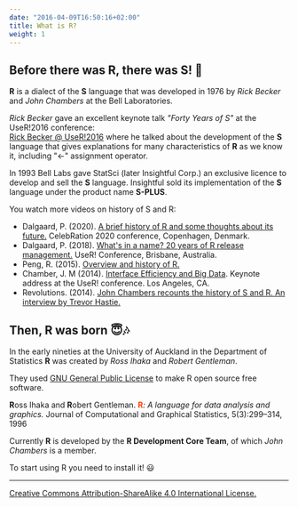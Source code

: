 ```yaml
---
date: "2016-04-09T16:50:16+02:00"
title: What is R?
weight: 1
---
```


## Before there was R, there was S! 🤠

**R** is a dialect of the **S** language that was developed in 1976 by *Rick Becker* and *John Chambers* at the  Bell Laboratories.

*Rick Becker* gave an excellent keynote talk *"Forty Years of S"* at the UseR!2016 conference:   
[Rick Becker @ UseR!2016](http://blog.revolutionanalytics.com/2016/07/rick-becker-s-talk.html) where he talked about the development of the **S** language that gives explanations for many characteristics of **R** as we know it, including "<-" assignment operator.

In 1993 Bell Labs gave StatSci (later Insightful Corp.) an exclusive licence to develop and sell the **S** language. Insightful sold its implementation of the **S** language under the product name **S-PLUS**.

You watch more videos on history of S and R:

- Dalgaard, P. (2020). [A brief history of R and some thoughts about its future.](https://www.youtube.com/watch?v=Uey45MSg8Y4) CelebRation 2020 conference, Copenhagen,
Denmark.
- Dalgaard, P. (2018). [What's in a name? 20 years of R release management.](https://livefreeordichotomize.com/2017/09/28/r-release-names/) UseR! Conference, Brisbane, Australia.
- Peng, R. (2015). [Overview and history of R.](https://www.youtube.com/watch?v=STihTnVSZnI&t=835s)
- Chamber, J. M (2014). [Interface Efficiency and Big Data](http://datascience.la/john-chambers-user-2014-keynote/). Keynote address at the UseR! conference. Los Angeles, CA.
- Revolutions. (2014). [John Chambers recounts the history of S and R. An interview by Trevor Hastie.](https://blog.revolutionanalytics.com/2014/01/john-chambers-recounts-the-history-of-s-and-r.html)

## Then, R was born 😇🎶

In the early nineties at the University of Auckland in the Department of Statistics **R** was created by *Ross Ihaka* and *Robert Gentleman*.

They used [GNU General Public License](http://www.gnu.org/licenses/gpl-2.0.html) to make R open source free software. 

**R**oss Ihaka and **R**obert Gentleman. <span style="color:orangered">**R**</span>*: A language for data analysis and graphics.* Journal of Computational and Graphical Statistics, 5(3):299–314, 1996

Currently **R** is developed by the **R Development Core Team**, of which *John Chambers* is a member.

To start using R you need to install it! 😃


-----------------------------
[Creative Commons Attribution-ShareAlike 4.0 International License.](https://creativecommons.org/licenses/by-sa/4.0/)

